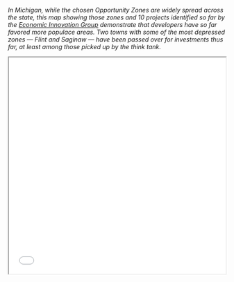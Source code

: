 <i>In Michigan, while the chosen Opportunity Zones are widely spread across the state, this map showing those zones and 10 projects identified so far by the <a href = "https://eig.org/oz-activity-map">Economic Innovation Group</a> demonstrate that developers have so far favored more populace areas. Two towns with some of the most depressed zones — Flint and Saginaw — have been passed over for investments thus far, at least among those picked up by the think tank.</i>

<iframe src="opzones_map.html" height="500" width="500"></iframe>
